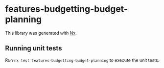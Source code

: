 # features-budgetting-budget-planning

This library was generated with [Nx](https://nx.dev).

## Running unit tests

Run `nx test features-budgetting-budget-planning` to execute the unit tests.
